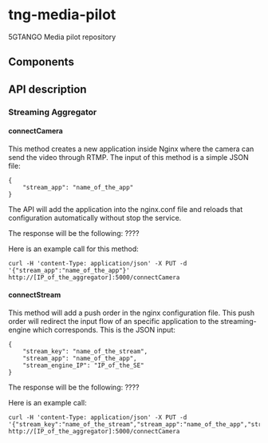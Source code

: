 # tng-media-pilot
5GTANGO Media pilot repository
## Components
## API description 
### Streaming Aggregator
#### connectCamera
This method creates a new application inside Nginx where the camera can send the video through RTMP. The input of this method is a simple JSON file:

    {
		"stream_app": "name_of_the_app"
	}

The API will add the application into the nginx.conf file and reloads that configuration automatically without stop the service. 

The response will be the following: ????

Here is an example call for this method:

    curl -H 'content-Type: application/json' -X PUT -d '{"stream_app":"name_of_the_app"}' http://[IP_of_the_aggregator]:5000/connectCamera

#### connectStream
This method will add a push order in the nginx configuration file. This push order will redirect the input flow of an specific application to the streaming-engine which corresponds. This is the JSON input:

    {
		"stream_key": "name_of_the_stream",
		"stream_app": "name_of_the_app",
		"stream_engine_IP": "IP_of_the_SE"
	}
    
The response will be the following: ????

Here is an example call:

    curl -H 'content-Type: application/json' -X PUT -d '{"stream_key":"name_of_the_stream","stream_app":"name_of_the_app","stream_engine_IP":"IP_of_the_SE"}' http://[IP_of_the_aggregator]:5000/connectCamera
